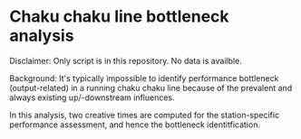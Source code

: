 # Chaku chaku line bottleneck analysis
Disclaimer: Only script is in this repository. No data is availble.

Background: It's typically impossible to identify performance bottleneck (output-related) in a running chaku chaku line because of the prevalent and always existing up/-downstream influences.

In this analysis, two creative times are computed for the station-specific performance assessment, and hence the bottleneck identitfication.
